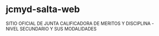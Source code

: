 # jcmyd-salta-web
SITIO OFICIAL DE JUNTA CALIFICADORA DE MERITOS Y DISCIPLINA -NIVEL SECUNDARIO Y SUS MODALIDADES
